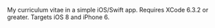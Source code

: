 My curriculum vitae in a simple iOS/Swift app.
Requires XCode 6.3.2 or greater. Targets iOS 8 and iPhone 6.
